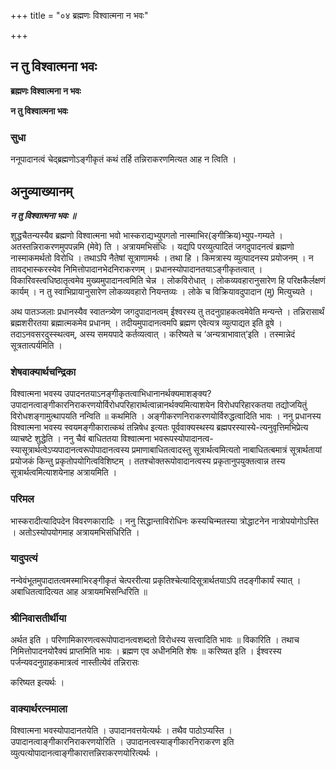 +++
title = "०४ ब्रह्मणः विश्वात्मना न भवः"

+++


## न तु विश्वात्मना भवः

**ब्रह्मणः विश्वात्मना न भवः**

**न तु विश्वात्मना भवः**

### **सुधा**

ननूपादानत्वं चेद्ब्रह्मणोऽङ्गीकृतं कथं तर्हि तन्निराकरणमित्यत आह न त्विति ।

## **अनुव्याख्यानम्**

***न तु विश्वात्मना भवः ॥***

शुद्धचैतन्यस्यैव ब्रह्मणो विश्वात्मना भवो भास्कराद्यभ्युपगतो नास्माभिर(ङ्गीक्रिय)भ्युप-गम्यते । अतस्तन्निराकरणमुपपन्नमि (मेवे) ति । अत्रायमभिसंधिः । यद्यपि परव्युत्पादितं जगदुपादनत्वं ब्रह्मणो नास्माकमर्थतो विरोधि । तथाऽपि नैतेषां सूत्राणामर्थः । तथा हि । किमत्रास्य व्युत्पादनस्य प्रयोजनम् । न तावद्भास्करस्येव निमित्तोपादानभेदनिराकरणम् । प्रधानस्योपादानतयाऽङ्गीकृतत्वात् । विकारिवस्त्वधिष्ठातृत्वमेव मुख्यमुपादानत्वमिति चेन्न । लोकविरोधात् । लोकव्यवहारानुसारेण हि परिक्षकैर्लक्षणं कार्यम् । न तु स्वाभिप्रायानुसारेण लोकव्यवहारो नियन्तव्यः । लोके च विक्रियावदुपादान (मु) मित्युच्यते ।

अथ पातञ्जलाः प्रधानस्यैव स्वातन्त्र्येण जगदुपादानत्वम् ईश्वरस्य तु तदनुग्राहकत्वमेवेति मन्यन्ते । तन्निरासार्थं ब्रह्मशरीरतया ब्रह्मात्मकमेव प्रधानम् । तदीयमुपादानत्वमपि ब्रह्मण एवेत्यत्र व्युत्पाद्यत इति व्रूषे । तदाऽनवसरदुस्स्थत्वम्, अस्य समयपादे कर्तव्यत्वात् । करिष्यते च ‘अन्यत्राभावात्’इति । तस्मान्नेदं सूत्रतात्पर्यमिति ।

### **शेषवाक्यार्थचन्द्रिका**

विश्वात्मना भवस्य उपादनतयाऽनङ्गीकृतत्वाभिधानानर्थक्यमाशङ्क्य? उपादानत्वाङ्गीकारनिराकरणयोर्विरोधपरिहारार्थत्वान्नानर्थक्यमित्याशयेन विरोधपरिहारकतया तद्योजयितुं विरोधशङ्गामुत्थापयति नन्विति ॥ कथमिति । अङ्गीकरणनिराकरणयोर्विरुद्धत्वादिति भावः । ननु प्रधानस्य विश्वात्मना भवस्य स्वयमङ्गीकारात्कथं तन्निषेध इत्यतः पूर्ववाक्यस्थस्य ब्रह्मपरस्यास्ये-त्यनुवृत्तिमभिप्रेत्य व्याचष्टे शुद्धेति । ननु चैवं बाधिततया विश्वात्मना भवरूपस्योपादानत्व-स्यासूत्रार्थत्वेऽप्यपादानत्वरूपोपादानत्वस्य प्रमाणाबाधितत्वादस्तु सूत्रार्थत्वमित्यतो नाबाधितत्बमात्रं सूत्रार्थतायां प्रयोजकं किन्तु प्रकृतोपयोगित्वविशिष्टम् । ततश्चोक्तरूपोवादानत्वस्य प्रकृतानुपयुक्तत्वान्न तस्य सूत्रार्थत्वमित्याशयेनाह अत्रायमिति ।

### **परिमल**

भास्करादीत्यादिपदेन विवरणकारादिः । ननु सिद्धान्ताविरोधिनः कस्यचिन्मतस्या त्रोद्धाटनेन नात्रोपयोगोऽस्ति । अतोऽस्योपयोगमाह अत्रायमभिसंधिरिति ।

### **यादुपत्यं**

नन्वेवंभूतमुपादातत्वमस्माभिरङ्गीकृतं चेत्पररीत्या प्रकृतिश्चेत्यादिसूत्रार्थतयाऽपि तदङ्गीकार्यं स्यात् । अबाधितत्वादित्यत आह अत्रायमभिसन्धिरिति ॥

### **श्रीनिवासतीर्थीया**

अर्थत इति । परिणामिकारणत्वरूपोपादानत्वशब्दतो विरोधस्य सत्त्वादिति भावः ॥ विकारिति । तथाच निमित्तोपादनयोरैक्यं प्राप्तमिति भावः । ब्रह्मण एव अधीनमिति शेषः ॥ करिष्यत इति । ईश्वरस्य पर्जन्यवदनुग्राहकमात्रत्वं नास्तीत्येवं तन्निरासः

करिष्यत इत्यर्थः ।

### **वाक्यार्थरत्नमाला**

विश्वात्मना भवस्योपादानतयेति । उपादानवत्तयेत्यर्थः । तथैव पाठोऽप्यस्ति । उपादानत्वाङ्गीकारनिराकरणयोरिति । उपादानत्वस्याङ्गीकारनिराकरण इति व्युत्पत्योपादानत्वाङ्गीकारात्तन्निराकरणयोरित्यर्थः ।

